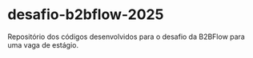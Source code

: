 # desafio-b2bflow-2025
Repositório dos códigos desenvolvidos para o desafio da B2BFlow para uma vaga de estágio.
